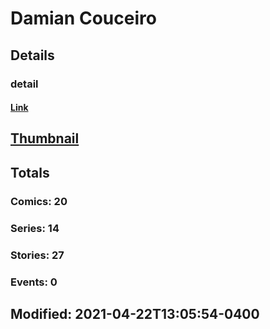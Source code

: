 # Damian  Couceiro 
## Details
### detail
#### [Link](http://marvel.com/comics/creators/13280/damian_couceiro?utm_campaign=apiRef&utm_source=225578a89fc76f3d20fbffda5d17a88d)
## [Thumbnail](http://i.annihil.us/u/prod/marvel/i/mg/b/40/image_not_available.jpg)
## Totals
### Comics: 20
### Series: 14
### Stories: 27
### Events: 0
## Modified: 2021-04-22T13:05:54-0400